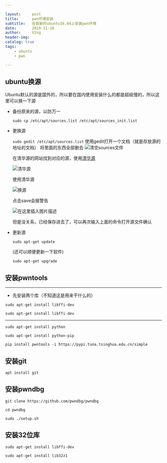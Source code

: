 ```yaml
---

layout:     post
title:      pwn环境安装
subtitle:   在崭新的ubuntu16.04上安装pwn环境
date:       2019-11-10
author:     X1ng
header-img: 
catalog: true
tags:
    - ubuntu
    - pwn

---
```


## ubuntu换源

Ubuntu默认的源是国外的，所以要在国内使用安装什么的都是超级慢的，所以这里可以换一下源

* 备份原来的源，以防万一 
  
  `sudo cp /etc/apt/sources.list /etc/apt/sources_init.list`
  
* 更换源
  
  `sudo gedit /etc/apt/sources.list`
  使用gedit打开一个文档（就是存放源的地址的文档）
  将里面的东西全部删去
  ![清空sources文件](https://img-blog.csdnimg.cn/20191110202055509.png?x-oss-process=image/watermark,type_ZmFuZ3poZW5naGVpdGk,shadow_10,text_aHR0cHM6Ly9ibG9nLmNzZG4ubmV0L3dqeF8xMTAyMTE=,size_16,color_FFFFFF,t_70)
  
  在清华源的网站找到对应的源，使用[清华源](https://mirrors.tuna.tsinghua.edu.cn/help/ubuntu/?spm=a2c4e.10696291.0.0.502319a4Niy7Ii)
  
  ![清华源](https://img-blog.csdnimg.cn/20191110202421265.png?x-oss-process=image/watermark,type_ZmFuZ3poZW5naGVpdGk,shadow_10,text_aHR0cHM6Ly9ibG9nLmNzZG4ubmV0L3dqeF8xMTAyMTE=,size_16,color_FFFFFF,t_70)
  
  使用清华源 
  
  ![换源](https://img-blog.csdnimg.cn/20191110202517812.png?x-oss-process=image/watermark,type_ZmFuZ3poZW5naGVpdGk,shadow_10,text_aHR0cHM6Ly9ibG9nLmNzZG4ubmV0L3dqeF8xMTAyMTE=,size_16,color_FFFFFF,t_70)
  
  点击save会报警告
  
  ![在这里插入图片描述](https://img-blog.csdnimg.cn/20191110203155884.png)
  
  但是没关系，已经保存进去了，可以再次输入上面的命令打开源文件确认
  
* 更新源

  `sudo apt-get update`

  (还可以顺便更新一下软件)

  `sudo apt-get upgrade`

## 安装pwntools

***

* 先安装两个库（不知道这是用来干什么的）

`sudo apt-get install libffi-dev`

`sudo apt-get install libffi-dev`


***

`sudo apt-get install python`

`sudo apt-get install python-pip`

`pip install pwntools -i https://pypi.tuna.tsinghua.edu.cn/simple`

## 安装git

`apt install git`



## 安装pwndbg

`git clone https://github.com/pwndbg/pwndbg`

`cd pwndbg`

`sudo ./setup.sh`

## 安装32位库

`sudo apt-get install libffi-dev`

`sudo apt-get install lib32z1`

